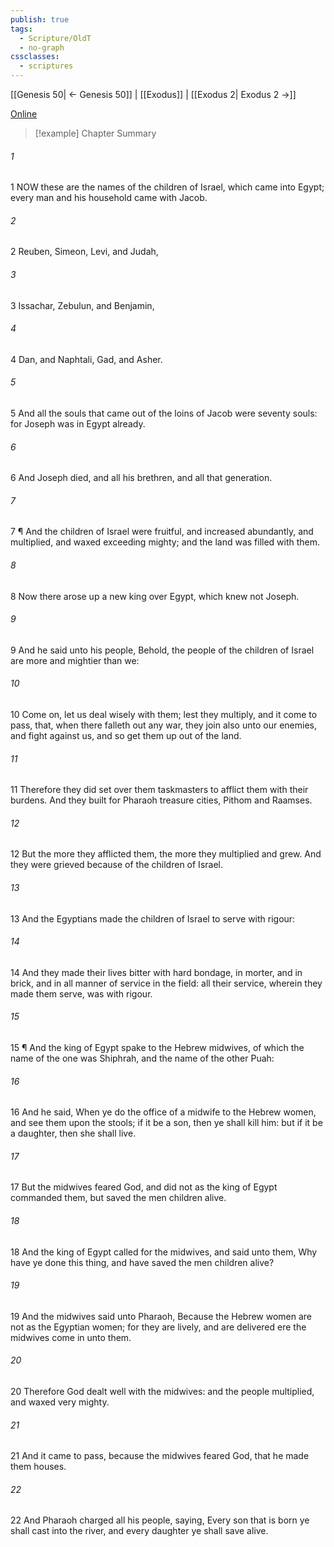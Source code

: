 ```yaml
---
publish: true
tags:
  - Scripture/OldT
  - no-graph
cssclasses:
  - scriptures
---
```

[[Genesis 50| ← Genesis 50]] | [[Exodus]] | [[Exodus 2| Exodus 2 →]]

[Online](https://churchofjesuschrist.org/study/scriptures/ot/ex/1?lang=eng)

>[!example] Chapter Summary
>
###### 1
1 NOW these are the names of the children of Israel, which came into Egypt; every man and his household came with Jacob.
###### 2
2 Reuben, Simeon, Levi, and Judah,
###### 3
3 Issachar, Zebulun, and Benjamin,
###### 4
4 Dan, and Naphtali, Gad, and Asher.
###### 5
5 And all the souls that came out of the loins of Jacob were seventy souls: for Joseph was in Egypt already.
###### 6
6 And Joseph died, and all his brethren, and all that generation.
###### 7
7 ¶ And the children of Israel were fruitful, and increased abundantly, and multiplied, and waxed exceeding mighty; and the land was filled with them.
###### 8
8 Now there arose up a new king over Egypt, which knew not Joseph.
###### 9
9 And he said unto his people, Behold, the people of the children of Israel are more and mightier than we:
###### 10
10 Come on, let us deal wisely with them; lest they multiply, and it come to pass, that, when there falleth out any war, they join also unto our enemies, and fight against us, and so get them up out of the land.
###### 11
11 Therefore they did set over them taskmasters to afflict them with their burdens.  And they built for Pharaoh treasure cities, Pithom and Raamses.
###### 12
12 But the more they afflicted them, the more they multiplied and grew.  And they were grieved because of the children of Israel.
###### 13
13 And the Egyptians made the children of Israel to serve with rigour:
###### 14
14 And they made their lives bitter with hard bondage, in morter, and in brick, and in all manner of service in the field: all their service, wherein they made them serve, was with rigour.
###### 15
15 ¶ And the king of Egypt spake to the Hebrew midwives, of which the name of the one was Shiphrah, and the name of the other Puah:
###### 16
16 And he said, When ye do the office of a midwife to the Hebrew women, and see them upon the stools; if it be a son, then ye shall kill him: but if it be a daughter, then she shall live.
###### 17
17 But the midwives feared God, and did not as the king of Egypt commanded them, but saved the men children alive.
###### 18
18 And the king of Egypt called for the midwives, and said unto them, Why have ye done this thing, and have saved the men children alive?
###### 19
19 And the midwives said unto Pharaoh, Because the Hebrew women are not as the Egyptian women; for they are lively, and are delivered ere the midwives come in unto them.
###### 20
20 Therefore God dealt well with the midwives: and the people multiplied, and waxed very mighty.
###### 21
21 And it came to pass, because the midwives feared God, that he made them houses.
###### 22
22 And Pharaoh charged all his people, saying, Every son that is born ye shall cast into the river, and every daughter ye shall save alive.



